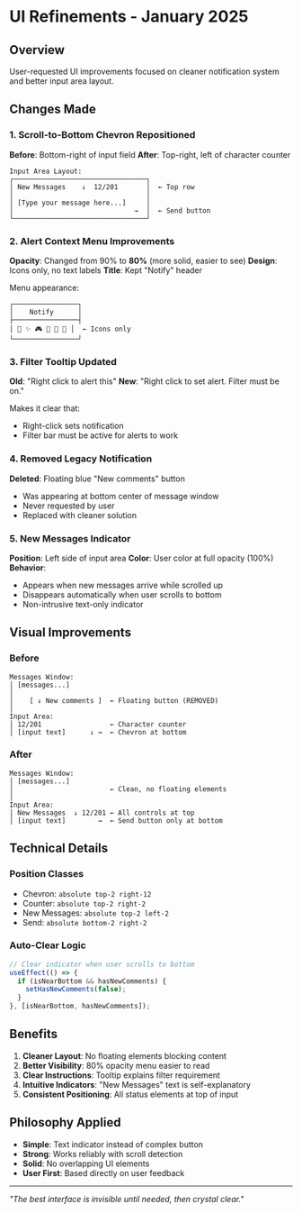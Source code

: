 # UI Refinements - January 2025

## Overview
User-requested UI improvements focused on cleaner notification system and better input area layout.

## Changes Made

### 1. Scroll-to-Bottom Chevron Repositioned
**Before**: Bottom-right of input field
**After**: Top-right, left of character counter

```
Input Area Layout:
┌─────────────────────────────────┐
│ New Messages    ↓  12/201       │  ← Top row
│                                 │
│ [Type your message here...]     │
│                              →  │  ← Send button
└─────────────────────────────────┘
```

### 2. Alert Context Menu Improvements
**Opacity**: Changed from 90% to **80%** (more solid, easier to see)
**Design**: Icons only, no text labels
**Title**: Kept "Notify" header

Menu appearance:
```
┌────────────────┐
│    Notify      │
├────────────────┤
│ 🚫 ✨ 🎮 👋 📢 🎵 │  ← Icons only
└────────────────┘
```

### 3. Filter Tooltip Updated
**Old**: "Right click to alert this"
**New**: "Right click to set alert. Filter must be on."

Makes it clear that:
- Right-click sets notification
- Filter bar must be active for alerts to work

### 4. Removed Legacy Notification
**Deleted**: Floating blue "New comments" button
- Was appearing at bottom center of message window
- Never requested by user
- Replaced with cleaner solution

### 5. New Messages Indicator
**Position**: Left side of input area
**Color**: User color at full opacity (100%)
**Behavior**: 
- Appears when new messages arrive while scrolled up
- Disappears automatically when user scrolls to bottom
- Non-intrusive text-only indicator

## Visual Improvements

### Before
```
Messages Window:
│ [messages...]
│ 
│    [ ↓ New comments ]  ← Floating button (REMOVED)
│
Input Area:
│ 12/201                 ← Character counter
│ [input text]      ↓ →  ← Chevron at bottom
```

### After
```
Messages Window:
│ [messages...]
│                        ← Clean, no floating elements
│
Input Area:
│ New Messages  ↓ 12/201 ← All controls at top
│ [input text]        →  ← Send button only at bottom
```

## Technical Details

### Position Classes
- Chevron: `absolute top-2 right-12`
- Counter: `absolute top-2 right-2`
- New Messages: `absolute top-2 left-2`
- Send: `absolute bottom-2 right-2`

### Auto-Clear Logic
```typescript
// Clear indicator when user scrolls to bottom
useEffect(() => {
  if (isNearBottom && hasNewComments) {
    setHasNewComments(false);
  }
}, [isNearBottom, hasNewComments]);
```

## Benefits

1. **Cleaner Layout**: No floating elements blocking content
2. **Better Visibility**: 80% opacity menu easier to read
3. **Clear Instructions**: Tooltip explains filter requirement
4. **Intuitive Indicators**: "New Messages" text is self-explanatory
5. **Consistent Positioning**: All status elements at top of input

## Philosophy Applied

- **Simple**: Text indicator instead of complex button
- **Strong**: Works reliably with scroll detection
- **Solid**: No overlapping UI elements
- **User First**: Based directly on user feedback

---

*"The best interface is invisible until needed, then crystal clear."*

